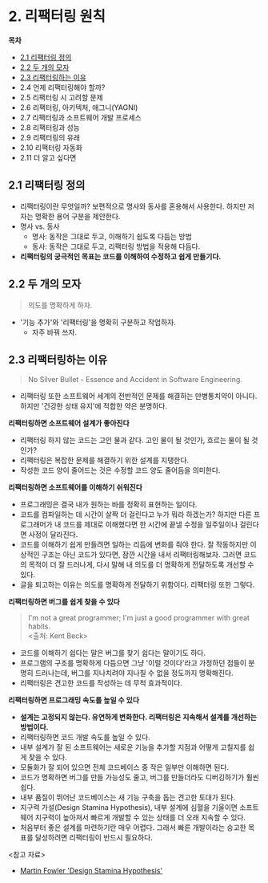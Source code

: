# 2. 리팩터링 원칙

**목차**

- [2.1 리팩터링 정의](#21-리팩터링-정의)
- [2.2 두 개의 모자](#22-두-개의-모자)
- [2.3 리팩터링하는 이유](#23-리팩터링하는-이유)
- 2.4 언제 리팩터링해야 할까?
- 2.5 리팩터링 시 고려할 문제
- 2.6 리팩터링, 아키텍처, 애그니(YAGNI)
- 2.7 리팩터링과 소프트웨어 개발 프로세스
- 2.8 리팩터링과 성능
- 2.9 리팩터링의 유래
- 2.10 리팩터링 자동화
- 2.11 더 알고 싶다면

## 2.1 리팩터링 정의

- 리팩터링이란 무엇일까? 보편적으로 명사와 동사를 혼용해서 사용한다. 하지만 저자는 명확한 용어 구분을 제안한다.
- 명사 vs. 동사
    - 명사: 동작은 그대로 두고, 이해하기 쉽도록 다듬는 방법
    - 동사: 동작은 그대로 두고, 리팩터링 방법을 적용해 다듬다.
- **리팩터링의 궁극적인 목표는 코드를 이해하여 수정하고 쉽게 만들기다.**

## 2.2 두 개의 모자

> 의도를 명확하게 하자.

- '기능 추가'와 '리팩터링'을 명확히 구분하고 작업하자.
    - 자주 바꿔 쓰자.


## 2.3 리팩터링하는 이유

> No Silver Bullet - Essence and Accident in Software Engineering.

- 리팩터링 또한 소프트웨어 세계의 전반적인 문제를 해결하는 만병통치약이 아니다. 하지만 '건강한 상태 유지'에 적합한 약은 분명하다.

**리팩터링하면 소프트웨어 설계가 좋아진다**

- 리팩터링 하지 않는 코드는 고인 물과 같다. 고인 물이 될 것인가, 흐르는 물이 될 것인가?
- 리팩터링은 복잡한 문제를 해결하기 위한 설계를 지탱한다.
- 작성한 코드 양이 줄어드는 것은 수정할 코드 양도 줄어듬을 의미한다.

**리팩터링하면 소프트웨어를 이해하기 쉬워진다**

- 프로그래밍은 결국 내가 원하는 바를 정확히 표현하는 일이다.
- 코드를 컴파일하는 데 시간이 살짝 더 걸린다고 누가 뭐라 하겠는가? 하지만 다른 프로그래머가 내 코드를 제대로 이해했다면 한 시간에 끝낼 수정을 일주일이나 걸린다면 사정이 달라진다.
- 코드를 이해하기 쉽게 만들려면 일하는 리듬에 변화를 줘야 한다. 잘 작동하지만 이상적인 구조는 아닌 코드가 있다면, 잠깐 시간을 내서 리팩터링해보자. 그러면 코드의 목적이 더 잘 드러나게, 다시 말해 내 의도를 더 명확하게 전달하도록 개선할 수 있다.
- 글을 퇴고하는 이유는 의도를 명확하게 전달하기 위함이다. 리팩터링 또한 그렇다.

**리팩터링하면 버그를 쉽게 찾을 수 있다**

> I'm not a great programmer; I'm just a good programmer with great habits.<br>
> <출처: Kent Beck>

- 코드를 이해하기 쉽다는 말은 버그를 찾기 쉽다는 말이기도 하다.
- 프로그램의 구조를 명확하게 다듬으면 그냥 '이럴 것이다'라고 가정하던 점들이 분명히 드러나는데, 버그를 지나치려야 지나칠 수 없을 정도까지 명확해진다.
- 리팩터링은 견고한 코드를 작성하는 데 무척 효과적이다.

**리팩터링하면 프로그래밍 속도를 높일 수 있다**

- **설계는 고정되지 않는다. 유연하게 변화한다. 리팩터링은 지속해서 설계를 개선하는 방법이다.**
- 리팩터링하면 코드 개발 속도를 높일 수 있다.
- 내부 설계가 잘 된 소프트웨어는 새로운 기능을 추가할 지점과 어떻게 고칠지를 쉽게 찾을 수 있다. 
- 모듈화가 잘 되어 있으면 전체 코드베이스 중 작은 일부만 이해하면 된다.
- 코드가 명확하면 버그를 만들 가능성도 줄고, 버그를 만들더라도 디버깅하기가 훨씬 쉽다. 
- 내부 품질이 뛰어난 코드베이스는 새 기능 구축을 돕는 견고한 토대가 된다.
- 지구력 가설(Design Stamina Hypothesis), 내부 설계에 심혈을 기울이면 소프트웨어 지구력이 높아져서 빠르게 개발할 수 있는 상태를 더 오래 지속할 수 있다.
- 처음부터 좋은 설계를 마련하기란 매우 어렵다. 그래서 빠른 개발이라는 숭고한 목표를 달성하려면 리팩터링이 반드시 필요하다.

<참고 자료>

- [Martin Fowler 'Design Stamina Hypothesis'](https://martinfowler.com/bliki/DesignStaminaHypothesis.html)

